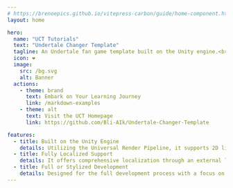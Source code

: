 ```yaml
---
# https://brenoepics.github.io/vitepress-carbon/guide/home-component.html
layout: home

hero:
  name: "UCT Tutorials"
  text: "Undertale Changer Template"
  tagline: An Undertale fan game template built on the Unity engine.<br>
  icon: ❤️
  image:
    src: /bg.svg
    alt: Banner
  actions:
    - theme: brand
      text: Embark on Your Learning Journey
      link: /markdown-examples
    - theme: alt
      text: Visit the UCT Homepage
      link: https://github.com/Bli-AIk/Undertale-Changer-Template

features:
  - title: Built on the Unity Engine
    details: Utilizing the Universal Render Pipeline, it supports 2D lighting, 3D models, and Live2D.
  - title: Fully Localized Support
    details: It offers comprehensive localization through an external language pack system.
  - title: Full or Stylized Development
    details: Designed for the full development process with a focus on stylized creation, and it is completely open source under the GPLv3 license.
---
```

